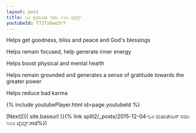 ```yaml
---
layout: post
title: ಓಂ ಕ್ಷಮಾಯಾ ನಮಃ ೧೦೮ ಟೈಮ್ಸ್
youtubeId: T7JTzGwo3rY
---
```

 
 
Helps get goodness, bliss and peace and God's blessings
 
Helps remain focused, help generate inner energy 
 
Helps boost physical and mental health 
 
Helps remain grounded and generates a sense of gratitude towards the greater power 
 
Helps reduce bad karma
 
 
 
 


{% include youtubePlayer.html id=page.youtubeId %}
 
[Next]({{ site.baseurl }}{% link  split2/_posts/2015-12-04-ಓಂ ಮಹಾತೇಜಸ್ ನಮಃ ೧೦೮ ಟೈಮ್ಸ್.md%})
 

